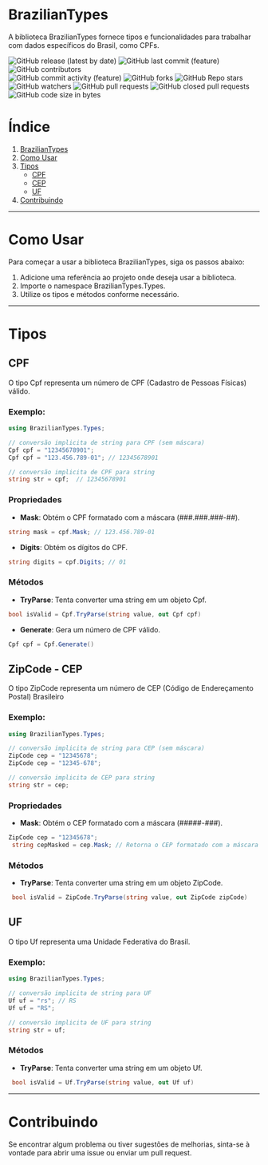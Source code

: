 # BrazilianTypes

A biblioteca BrazilianTypes fornece tipos e funcionalidades para trabalhar com 
dados específicos do Brasil, como CPFs.

<div id="header" >
	<img
		alt="GitHub release (latest by date)"
		src="https://img.shields.io/github/v/release/hbenvenutti/BrazilianTypes?style=plastic"
		title="Latest Release"
	/>
	<img
		alt="GitHub last commit (feature)"
		src="https://img.shields.io/github/last-commit/hbenvenutti/BrazilianTypes/feature?label=last%20commit&style=plastic"
		title="Last Commit on feature branch"
	/>
	<img
		alt="GitHub contributors"
		src="https://img.shields.io/github/contributors/hbenvenutti/BrazilianTypes?style=plastic"
		title="Contributors"
	>
</div>

<div>
	<img
		alt="GitHub commit activity (feature)"
		src="https://img.shields.io/github/commit-activity/w/hbenvenutti/BrazilianTypes/feature?style=plastic"
	>
	<img
		alt="GitHub forks"
		src="https://img.shields.io/github/forks/hbenvenutti/BrazilianTypes?style=plastic"
	>
	<img
		alt="GitHub Repo stars"
		src="https://img.shields.io/github/stars/hbenvenutti/BrazilianTypes?style=plastic"
	>
	<img
		alt="GitHub watchers"
		src="https://img.shields.io/github/watchers/hbenvenutti/BrazilianTypes?style=plastic"
	>
	<img
		alt="GitHub pull requests"
		src="https://img.shields.io/github/issues-pr/hbenvenutti/BrazilianTypes?style=plastic"
	>
	<img
		alt="GitHub closed pull requests"
		src="https://img.shields.io/github/issues-pr-closed/hbenvenutti/BrazilianTypes?style=plastic"
	>
	<img
		alt="GitHub code size in bytes"
		src="https://img.shields.io/github/languages/code-size/hbenvenutti/BrazilianTypes?style=plastic"
	>
</div>

# Índice

1. [BrazilianTypes](./README.md#braziliantypes)
2. [Como Usar](./README.md#como-usar)
3. [Tipos](./README.md#tipos)
    - [CPF](./README.md#cpf)
    - [CEP](./README.md#zipcode---cep)
    - [UF](./README.md#uf)
4. [Contribuindo](./README.md#contribuindo)

<hr>

# Como Usar

Para começar a usar a biblioteca BrazilianTypes, siga os passos abaixo:

1. Adicione uma referência ao projeto onde deseja usar a biblioteca.
2. Importe o namespace BrazilianTypes.Types.
3. Utilize os tipos e métodos conforme necessário.

<hr>

# Tipos
## CPF

O tipo Cpf representa um número de CPF (Cadastro de Pessoas Físicas) válido.

### Exemplo:

```csharp
using BrazilianTypes.Types;

// conversão implicita de string para CPF (sem máscara)
Cpf cpf = "12345678901"; 
Cpf cpf = "123.456.789-01"; // 12345678901

// conversão implicita de CPF para string
string str = cpf;  // 12345678901
```

### Propriedades

- **Mask**: Obtém o CPF formatado com a máscara (###.###.###-##).

```csharp 
string mask = cpf.Mask; // 123.456.789-01
```

- **Digits**: Obtém os dígitos do CPF.

```csharp 
string digits = cpf.Digits; // 01
```

### Métodos

- **TryParse**: Tenta converter uma string em um objeto Cpf.

```csharp 
bool isValid = Cpf.TryParse(string value, out Cpf cpf)
```

- **Generate**: Gera um número de CPF válido.

```csharp 
Cpf cpf = Cpf.Generate()
```

## ZipCode - CEP

O tipo ZipCode representa um número de CEP (Código de Endereçamento Postal) Brasileiro

### Exemplo:

```csharp
using BrazilianTypes.Types;

// conversão implicita de string para CEP (sem máscara)
ZipCode cep = "12345678"; 
ZipCode cep = "12345-678";

// conversão implicita de CEP para string
string str = cep;  
```

### Propriedades

- **Mask**: Obtém o CEP formatado com a máscara (#####-###).
```csharp
ZipCode cep = "12345678";
 string cepMasked = cep.Mask; // Retorna o CEP formatado com a máscara
```

### Métodos

- **TryParse**: Tenta converter uma string em um objeto ZipCode.

```csharp
 bool isValid = ZipCode.TryParse(string value, out ZipCode zipCode)
```

## UF

O tipo Uf representa uma Unidade Federativa do Brasil.

### Exemplo:

```csharp
using BrazilianTypes.Types;

// conversão implicita de string para UF
Uf uf = "rs"; // RS
Uf uf = "RS";

// conversão implicita de UF para string
string str = uf;  
```
### Métodos

- **TryParse**: Tenta converter uma string em um objeto Uf.

```csharp
 bool isValid = Uf.TryParse(string value, out Uf uf)
```

<hr>

# Contribuindo

Se encontrar algum problema ou tiver sugestões de melhorias, sinta-se à vontade 
para abrir uma issue ou enviar um pull request.
